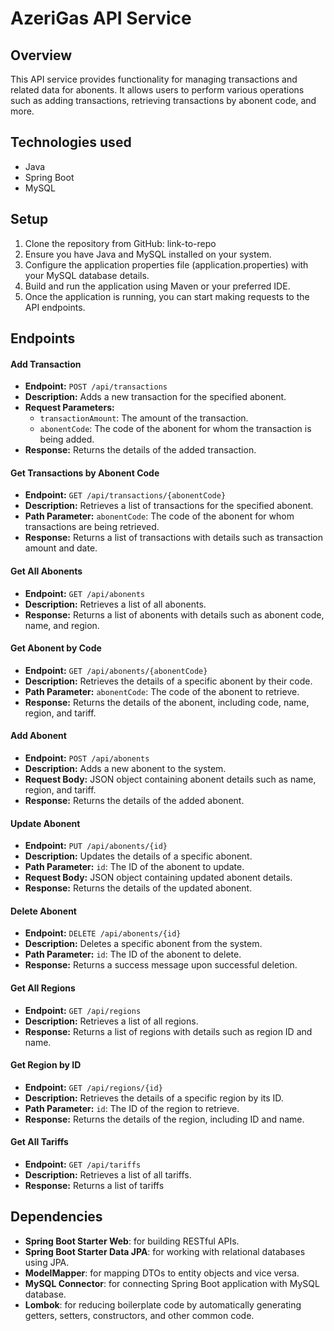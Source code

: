 # AzeriGas API Service

## Overview
This API service provides functionality for managing transactions and related data for abonents. It allows users to perform various operations such as adding transactions, retrieving transactions by abonent code, and more.

## Technologies used
<ul>
    <li>Java</li>
    <li>Spring Boot</li>
    <li>MySQL</li>
</ul>

## Setup
<ol>
    <li>Clone the repository from GitHub: link-to-repo</li>
    <li>Ensure you have Java and MySQL installed on your system.</li>
    <li>Configure the application properties file (application.properties) with your MySQL database details.</li>
    <li>Build and run the application using Maven or your preferred IDE.</li>
    <li>Once the application is running, you can start making requests to the API endpoints.</li>
</ol>

## Endpoints

<h4>Add Transaction</h4>
<ul>
  <li><strong>Endpoint:</strong> <code>POST /api/transactions</code></li>
  <li><strong>Description:</strong> Adds a new transaction for the specified abonent.</li>
  <li><strong>Request Parameters:</strong>
    <ul>
      <li><code>transactionAmount</code>: The amount of the transaction.</li>
      <li><code>abonentCode</code>: The code of the abonent for whom the transaction is being added.</li>
    </ul>
  </li>
  <li><strong>Response:</strong> Returns the details of the added transaction.</li>
</ul>

<h4>Get Transactions by Abonent Code</h4>
<ul>
  <li><strong>Endpoint:</strong> <code>GET /api/transactions/{abonentCode}</code></li>
  <li><strong>Description:</strong> Retrieves a list of transactions for the specified abonent.</li>
  <li><strong>Path Parameter:</strong> <code>abonentCode</code>: The code of the abonent for whom transactions are being retrieved.</li>
  <li><strong>Response:</strong> Returns a list of transactions with details such as transaction amount and date.</li>
</ul>

<h4>Get All Abonents</h4>
<ul>
  <li><strong>Endpoint:</strong> <code>GET /api/abonents</code></li>
  <li><strong>Description:</strong> Retrieves a list of all abonents.</li>
  <li><strong>Response:</strong> Returns a list of abonents with details such as abonent code, name, and region.</li>
</ul>

<h4>Get Abonent by Code</h4>
<ul>
  <li><strong>Endpoint:</strong> <code>GET /api/abonents/{abonentCode}</code></li>
  <li><strong>Description:</strong> Retrieves the details of a specific abonent by their code.</li>
  <li><strong>Path Parameter:</strong> <code>abonentCode</code>: The code of the abonent to retrieve.</li>
  <li><strong>Response:</strong> Returns the details of the abonent, including code, name, region, and tariff.</li>
</ul>

<h4>Add Abonent</h4>
<ul>
  <li><strong>Endpoint:</strong> <code>POST /api/abonents</code></li>
  <li><strong>Description:</strong> Adds a new abonent to the system.</li>
  <li><strong>Request Body:</strong> JSON object containing abonent details such as name, region, and tariff.</li>
  <li><strong>Response:</strong> Returns the details of the added abonent.</li>
</ul>

<h4>Update Abonent</h4>
<ul>
  <li><strong>Endpoint:</strong> <code>PUT /api/abonents/{id}</code></li>
  <li><strong>Description:</strong> Updates the details of a specific abonent.</li>
  <li><strong>Path Parameter:</strong> <code>id</code>: The ID of the abonent to update.</li>
  <li><strong>Request Body:</strong> JSON object containing updated abonent details.</li>
  <li><strong>Response:</strong> Returns the details of the updated abonent.</li>
</ul>

<h4>Delete Abonent</h4>
<ul>
  <li><strong>Endpoint:</strong> <code>DELETE /api/abonents/{id}</code></li>
  <li><strong>Description:</strong> Deletes a specific abonent from the system.</li>
  <li><strong>Path Parameter:</strong> <code>id</code>: The ID of the abonent to delete.</li>
  <li><strong>Response:</strong> Returns a success message upon successful deletion.</li>
</ul>

<h4>Get All Regions</h4>
<ul>
  <li><strong>Endpoint:</strong> <code>GET /api/regions</code></li>
  <li><strong>Description:</strong> Retrieves a list of all regions.</li>
  <li><strong>Response:</strong> Returns a list of regions with details such as region ID and name.</li>
</ul>

<h4>Get Region by ID</h4>
<ul>
  <li><strong>Endpoint:</strong> <code>GET /api/regions/{id}</code></li>
  <li><strong>Description:</strong> Retrieves the details of a specific region by its ID.</li>
  <li><strong>Path Parameter:</strong> <code>id</code>: The ID of the region to retrieve.</li>
  <li><strong>Response:</strong> Returns the details of the region, including ID and name.</li>
</ul>

<h4>Get All Tariffs</h4>
<ul>
  <li><strong>Endpoint:</strong> <code>GET /api/tariffs</code></li>
  <li><strong>Description:</strong> Retrieves a list of all tariffs.</li>
  <li><strong>Response:</strong> Returns a list of tariffs
</ul>

## Dependencies
- **Spring Boot Starter Web**: for building RESTful APIs.
- **Spring Boot Starter Data JPA**: for working with relational databases using JPA.
- **ModelMapper**: for mapping DTOs to entity objects and vice versa.
- **MySQL Connector**: for connecting Spring Boot application with MySQL database.
- **Lombok**: for reducing boilerplate code by automatically generating getters, setters, constructors, and other common code.

